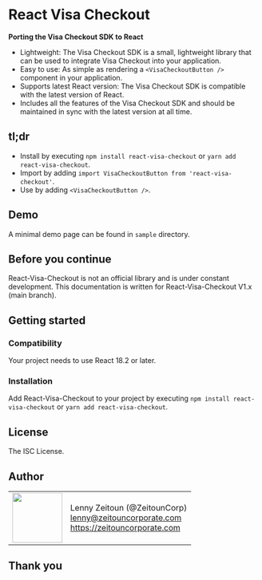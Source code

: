 # React Visa Checkout

**Porting the Visa Checkout SDK to React**

- Lightweight: The Visa Checkout SDK is a small, lightweight library that can be used to integrate Visa Checkout into your application.
- Easy to use: As simple as rendering a `<VisaCheckoutButton />` component in your application.
- Supports latest React version: The Visa Checkout SDK is compatible with the latest version of React.
- Includes all the features of the Visa Checkout SDK and should be maintained in sync with the latest version at all time.

## tl;dr

- Install by executing `npm install react-visa-checkout` or `yarn add react-visa-checkout`.
- Import by adding `import VisaCheckoutButton from 'react-visa-checkout'`.
- Use by adding `<VisaCheckoutButton />`.

## Demo

A minimal demo page can be found in `sample` directory.

## Before you continue

React-Visa-Checkout is not an official library and is under constant development. This documentation is written for React-Visa-Checkout V1.x (main branch).

## Getting started

### Compatibility

Your project needs to use React 18.2 or later.

### Installation

Add React-Visa-Checkout to your project by executing `npm install react-visa-checkout` or `yarn add react-visa-checkout`.

## License

The ISC License.

## Author

<table>
  <tr>
    <td>
      <img src="https://github.com/ZeitounCorp.png?s=100" width="100">
    </td>
    <td>
      Lenny Zeitoun (@ZeitounCorp)<br />
      <a href="mailto:lenny@zeitouncorporate.com">lenny@zeitouncorporate.com</a><br />
      <a href="https://zeitouncorporate.com">https://zeitouncorporate.com</a>
    </td>
  </tr>
</table>

## Thank you
